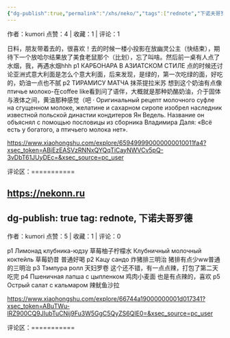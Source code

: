 ```yaml
---
{"dg-publish":true,"permalink":"/xhs/neko/","tags":["rednote","下诺夫哥罗德"]}
---
```


作者：kumori
点赞：4   |   收藏：1   |   评论：1

日料，朋友带着去的，很喜欢！去的时候一楼小投影在放幽灵公主（快结束），期待下一个放哈尔结果放了美食老鼠那个（比划），忘了叫啥。然后前一桌有人点了水烟，我，再遇水烟hhh
p1 КАРБОНАРА В АЗИАТСКОМ СТИЛЕ 点的时候还讨论亚洲式意大利面是怎么个意大利面，后来发现，是绿的，第一次吃绿的面，好吃的，奶油一点也不腻
p2 ТИРАМИСУ МАТЧА 抹茶提拉米苏 想到这个奶油有点像птичье молоко-在coffee like看到问了语伴，大概就是那种奶酪奶油，介于固体与液体之间，黄油那种感觉（吧
· Оригинальный рецепт молочного суфле на сгущенном молоке, желатине и сахарном сиропе изобрел наследник известной польской династии кондитеров Ян Ведель. Название он объяснял с помощью пословицы из сборника Владимира Даля: «Всё есть у богатого, а птичьего молока нет».

https://www.xiaohongshu.com/explore/659499990000000010011fa4?xsec_token=ABiEzEASVzRNNxQYQqTiCayNWVCv5pQ-3vDbT61JUyDEc=&xsec_source=pc_user

评论区：===========

https://nekonn.ru
---
dg-publish: true
tag: rednote, 下诺夫哥罗德
---
作者：kumori
点赞：5   |   收藏：1   |   评论：0

p1 Лимонад клубника-юдзу 草莓柚子柠檬水
Клубничный молочный коктейль 草莓奶昔 普通好喝
p2 Кацу сандо 炸猪排三明治 猪排有点少ww普通的三明治
p3 Тэмпура ролл 天妇罗卷 这个还不错，有一点点辣，打包了第二天吃完
p4 Пшеничная лапша с цыпленком 鸡肉小麦面 也是有点辣的，喜欢
p5 Острый салат с кальмаром 辣鱿鱼沙拉

https://www.xiaohongshu.com/explore/66744a19000000001d017341?xsec_token=ABuTWu-lRZ900CQ9JIubTuCNij9Fu3W5GgC5QyZS6QIE0=&xsec_source=pc_user

评论区：===========

